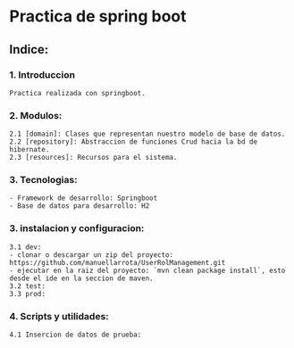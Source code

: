 # Practica de spring boot 


## Indice:

### 1. Introduccion
    Practica realizada con springboot.
### 2. Modulos:
    2.1 [domain]: Clases que representan nuestro modelo de base de datos.
    2.2 [repository]: Abstraccion de funciones Crud hacia la bd de hibernate.
    2.3 [resources]: Recursos para el sistema.
### 3. Tecnologias:
    - Framework de desarrollo: Springboot
    - Base de datos para desarrollo: H2
### 3. instalacion y configuracion:
    3.1 dev: 
    - clonar o descargar un zip del proyecto: https://github.com/manuellarrota/UserRolManagement.git
    - ejecutar en la raiz del proyecto: `mvn clean package install`, esto desde el ide en la seccion de maven.
    3.2 test: 
    3.3 prod: 
### 4. Scripts y utilidades:
    4.1 Insercion de datos de prueba:
    